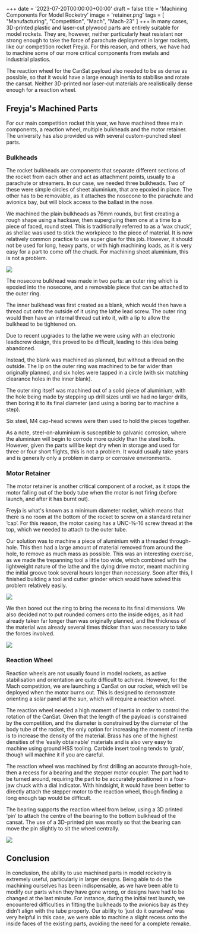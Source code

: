 +++
date = '2023-07-20T00:00:00+00:00'
draft = false
title = 'Machining Components For Model Rocketry'
image = 'retainer.png'
tags = [
    "Manufacturing",
    "Competition",
    "Mach",
    "Mach-23"
]
+++
In many cases, 3D-printed plastic and laser-cut plywood parts are entirely suitable for model rockets. They are, however, neither particularly heat resistant nor strong enough to take the force of parachute deployment in larger rockets, like our competition rocket Freyja. For this reason, and others, we have had to machine some of our more critical components from metals and industrial plastics.

The reaction wheel for the CanSat payload also needed to be as dense as possible, so that it would have a large enough inertia to stabilise and rotate the cansat. Neither 3D-printed nor laser-cut materials are realistically dense enough for a reaction wheel.
## Freyja's Machined Parts

For our main competition rocket this year, we have machined three main components, a reaction wheel, multiple bulkheads and the motor retainer. The university has also provided us with several custom-punched steel parts.
### Bulkheads

The rocket bulkheads are components that separate different sections of the rocket from each other and act as attachment points, usually to a parachute or streamers. In our case, we needed three bulkheads. Two of these were simple circles of sheet aluminium, that are epoxied in place. The other has to be removable, as it attaches the nosecone to the parachute and avionics bay, but will block access to the ballast in the nose.

We machined the plain bulkheads as 76mm rounds, but first creating a rough shape using a hacksaw, then supergluing them one at a time to a piece of faced, round steel. This is traditionally referred to as a ‘wax chuck’, as shellac was used to stick the workpiece to the piece of material. It is now relatively common practice to use super glue for this job. However, it should not be used for long, heavy parts, or with high machining loads, as it is very easy for a part to come off the chuck. For machining sheet aluminium, this is not a problem.

![](bulkhead.png)

The nosecone bulkhead was made in two parts: an outer ring which is epoxied into the nosecone, and a removable piece that can be attached to the outer ring.

The inner bulkhead was first created as a blank, which would then have a thread cut onto the outside of it using the lathe lead screw. The outer ring would then have an internal thread cut into it, with a lip to allow the bulkhead to be tightened on.

Due to recent upgrades to the lathe we were using with an electronic leadscrew design, this proved to be difficult, leading to this idea being abandoned. 

Instead, the blank was machined as planned, but without a thread on the outside. The lip on the outer ring was machined to be far wider than originally planned, and six holes were tapped in a circle (with six matching clearance holes in the inner blank). 

The outer ring itself was machined out of a solid piece of aluminium, with the hole being made by stepping up drill sizes until we had no larger drills, then boring it to its final diameter (and using a boring bar to machine a step). 

Six steel, M4 cap-head screws were then used to hold the pieces together.

As a note, steel-on-aluminium is susceptible to galvanic corrosion, where the aluminium will begin to corrode more quickly than the steel bolts. However, given the parts will be kept dry when in storage and used for three or four short flights, this is not a problem. It would usually take years and is generally only a problem in damp or corrosive environments.
### Motor Retainer

The motor retainer is another critical component of a rocket, as it stops the motor falling out of the body tube when the motor is not firing (before launch, and after it has burnt out).

Freyja is what's known as a minimum diameter rocket, which means that there is no room at the bottom of the rocket to screw on a standard retainer ‘cap’. For this reason, the motor casing has a UNC-⅜-16 screw thread at the top, which we needed to attach to the outer tube. 

Our solution was to machine a piece of aluminium with a threaded through-hole. This then had a large amount of material removed from around the hole, to remove as much mass as possible. This was an interesting exercise, as we made the trepanning tool a little too wide, which combined with the lightweight nature of the lathe and the dying drive motor, meant machining the initial groove took several hours longer than necessary. Soon after this, I finished building a tool and cutter grinder which would have solved this problem relatively easily.

![](retainer_on_lathe.png)

We then bored out the ring to bring the recess to its final dimensions. We also decided not to put rounded corners onto the inside edges, as it had already taken far longer than was originally planned, and the thickness of the material was already several times thicker than was necessary to take the forces involved.

![](retainer.png)

### Reaction Wheel

Reaction wheels are not usually found in model rockets, as active stabilisation and orientation are quite difficult to achieve. However, for the Mach competition, we are launching a CanSat on our rocket, which will be deployed when the motor burns out. This is designed to demonstrate orienting a solar panel at the sun, which will require a reaction wheel.

The reaction wheel needed a high moment of inertia in order to control the rotation of the CanSat. Given that the length of the payload is constrained by the competition, and the diameter is constrained by the diameter of the body tube of the rocket, the only option for increasing the moment of inertia is to increase the density of the material. Brass has one of the highest densities of the ‘easily obtainable’ materials and is also very easy to machine using ground HSS tooling. Carbide insert tooling tends to ‘grab’, though will machine it if you are careful.

The reaction wheel was machined by first drilling an accurate through-hole, then a recess for a bearing and the stepper motor coupler. The part had to be turned around, requiring the part to be accurately positioned in a four-jaw chuck with a dial indicator. With hindsight, it would have been better to directly attach the stepper motor to the reaction wheel, though finding a long enough tap would be difficult.

The bearing supports the reaction wheel from below, using a 3D printed ‘pin’ to attach the centre of the bearing to the bottom bulkhead of the cansat. The use of a 3D-printed pin was mostly so that the bearing can move the pin slightly to sit the wheel centrally.

![](cansat.png)
## Conclusion

In conclusion, the ability to use machined parts in model rocketry is extremely useful, particularly in larger designs. Being able to do the machining ourselves has been indispensable, as we have been able to modify our parts when they have gone wrong, or designs have had to be changed at the last minute. For instance, during the initial test launch, we encountered difficulties in fitting the bulkheads to the avionics bay as they didn't align with the tube properly. Our ability to ‘just do it ourselves’ was very helpful in this case, we were able to machine a slight recess onto the inside faces of the existing parts, avoiding the need for a complete remake.
